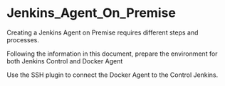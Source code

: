 # Jenkins_Agent_On_Premise

Creating a Jenkins Agent on Premise requires different steps and processes. 

Following the information in this document, prepare the environment for both Jenkins Control and Docker Agent 

Use the SSH plugin to connect the Docker Agent to the Control Jenkins. 

